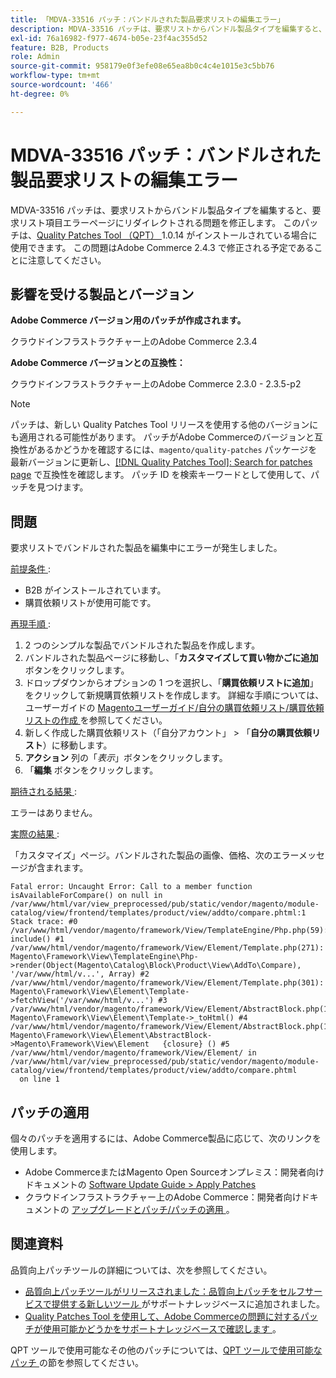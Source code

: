 ```yaml
---
title: 「MDVA-33516 パッチ：バンドルされた製品要求リストの編集エラー」
description: MDVA-33516 パッチは、要求リストからバンドル製品タイプを編集すると、要求リスト項目エラーページにリダイレクトされる問題を修正します。 このパッチは、[Quality Patches Tool （QPT） ] （/help/announcements/adobe-commerce-announcements/magento-quality-patches-released-new-tool-to-self-serve-quality-patches.md） 1.0.14 がインストールされている場合に利用できます。 この問題はAdobe Commerce 2.4.3 で修正される予定であることに注意してください。
exl-id: 76a16982-f977-4674-b05e-23f4ac355d52
feature: B2B, Products
role: Admin
source-git-commit: 958179e0f3efe08e65ea8b0c4c4e1015e3c5bb76
workflow-type: tm+mt
source-wordcount: '466'
ht-degree: 0%

---
```


# MDVA-33516 パッチ：バンドルされた製品要求リストの編集エラー

MDVA-33516 パッチは、要求リストからバンドル製品タイプを編集すると、要求リスト項目エラーページにリダイレクトされる問題を修正します。 このパッチは、[Quality Patches Tool （QPT） ](/help/announcements/adobe-commerce-announcements/magento-quality-patches-released-new-tool-to-self-serve-quality-patches.md)1.0.14 がインストールされている場合に使用できます。 この問題はAdobe Commerce 2.4.3 で修正される予定であることに注意してください。

## 影響を受ける製品とバージョン

**Adobe Commerce バージョン用のパッチが作成されます。**

クラウドインフラストラクチャー上のAdobe Commerce 2.3.4

**Adobe Commerce バージョンとの互換性：**

クラウドインフラストラクチャー上のAdobe Commerce 2.3.0 - 2.3.5-p2

>[!NOTE]
>
>パッチは、新しい Quality Patches Tool リリースを使用する他のバージョンにも適用される可能性があります。 パッチがAdobe Commerceのバージョンと互換性があるかどうかを確認するには、`magento/quality-patches` パッケージを最新バージョンに更新し、[[!DNL Quality Patches Tool]: Search for patches page](https://devdocs.magento.com/quality-patches/tool.html#patch-grid) で互換性を確認します。 パッチ ID を検索キーワードとして使用して、パッチを見つけます。

## 問題

要求リストでバンドルされた製品を編集中にエラーが発生しました。

<u> 前提条件 </u>:

* B2B がインストールされています。
* 購買依頼リストが使用可能です。

<u> 再現手順 </u>:

1. 2 つのシンプルな製品でバンドルされた製品を作成します。
1. バンドルされた製品ページに移動し、「**カスタマイズして買い物かごに追加** ボタンをクリックします。
1. ドロップダウンからオプションの 1 つを選択し、「**購買依頼リストに追加**」をクリックして新規購買依頼リストを作成します。 詳細な手順については、ユーザーガイドの [Magentoユーザーガイド/自分の購買依頼リスト/購買依頼リストの作成 ](https://docs.magento.com/user-guide/customers/account-dashboard-requisition-lists.html#create-a-requisition-list) を参照してください。
1. 新しく作成した購買依頼リスト（「自分アカウント」 > 「**自分の購買依頼リスト**）に移動します。
1. **アクション** 列の「*表示*」ボタンをクリックします。
1. 「**編集** ボタンをクリックします。

<u> 期待される結果 </u>:<br>

エラーはありません。

<u> 実際の結果 </u>:

「カスタマイズ」ページ。バンドルされた製品の画像、価格、次のエラーメッセージが含まれます。

```
Fatal error: Uncaught Error: Call to a member function isAvailableForCompare() on null in /var/www/html/var/view_preprocessed/pub/static/vendor/magento/module-catalog/view/frontend/templates/product/view/addto/compare.phtml:1 Stack trace: #0 /var/www/html/vendor/magento/framework/View/TemplateEngine/Php.php(59): include() #1 /var/www/html/vendor/magento/framework/View/Element/Template.php(271): Magento\Framework\View\TemplateEngine\Php->render(Object(Magento\Catalog\Block\Product\View\AddTo\Compare), '/var/www/html/v...', Array) #2 /var/www/html/vendor/magento/framework/View/Element/Template.php(301): Magento\Framework\View\Element\Template->fetchView('/var/www/html/v...') #3 /var/www/html/vendor/magento/framework/View/Element/AbstractBlock.php(1099): Magento\Framework\View\Element\Template->_toHtml() #4 /var/www/html/vendor/magento/framework/View/Element/AbstractBlock.php(1103): Magento\Framework\View\Element\AbstractBlock->Magento\Framework\View\Element   {closure} () #5 /var/www/html/vendor/magento/framework/View/Element/ in /var/www/html/var/view_preprocessed/pub/static/vendor/magento/module-catalog/view/frontend/templates/product/view/addto/compare.phtml
  on line 1
```

## パッチの適用

個々のパッチを適用するには、Adobe Commerce製品に応じて、次のリンクを使用します。

* Adobe CommerceまたはMagento Open Sourceオンプレミス：開発者向けドキュメントの [Software Update Guide > Apply Patches](https://devdocs.magento.com/guides/v2.4/comp-mgr/patching/mqp.html)
* クラウドインフラストラクチャー上のAdobe Commerce：開発者向けドキュメントの [ アップグレードとパッチ/パッチの適用 ](https://devdocs.magento.com/cloud/project/project-patch.html)。

## 関連資料

品質向上パッチツールの詳細については、次を参照してください。

* [ 品質向上パッチツールがリリースされました：品質向上パッチをセルフサービスで提供する新しいツール ](/help/announcements/adobe-commerce-announcements/magento-quality-patches-released-new-tool-to-self-serve-quality-patches.md) がサポートナレッジベースに追加されました。
* [Quality Patches Tool を使用して、Adobe Commerceの問題に対するパッチが使用可能かどうかをサポートナレッジベースで確認します ](/help/support-tools/patches-available-in-qpt-tool/check-patch-for-magento-issue-with-magento-quality-patches.md)。

QPT ツールで使用可能なその他のパッチについては、[QPT ツールで使用可能なパッチ ](https://support.magento.com/hc/en-us/sections/360010506631-Patches-available-in-QPT-tool-) の節を参照してください。
